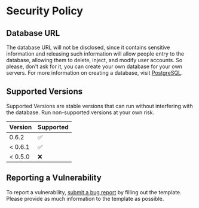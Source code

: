 # Security Policy

## Database URL

The database URL will not be disclosed, since it contains sensitive information and releasing such information will allow people entry to the database, allowing them to delete, inject, and modify user accounts. So please, don't ask for it, you can create your own database for your own servers. For more information on creating a database, visit [PostgreSQL](https://www.postgresql.org/).

## Supported Versions

Supported Versions are stable versions that can run without interfering with the database. Run non-supported versions at your own risk.

| Version | Supported          |
| ------- | ------------------ |
| 0.6.2   | :white_check_mark: |
| < 0.6.1 | :white_check_mark: |
| < 0.5.0 | :x:                |

## Reporting a Vulnerability

To report a vulnerability, [submit a bug report](https://github.com/definitely-nobody-is-here/Mountain_Guarder/issues/new?assignees=&labels=bug&template=bug-report.md&title=BUG+-+%5BSummary+here%5D) by filling out the template. Please provide as much information to the template as possible.